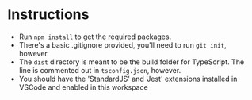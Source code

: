 # Instructions

- Run `npm install` to get the required packages.
- There's a basic .gitignore provided, you'll need to run `git init`, however.
- The `dist` directory is meant to be the build folder for TypeScript. The line is commented out in `tsconfig.json`, however.
- You should have the 'StandardJS' and 'Jest' extensions installed in VSCode and enabled in this workspace
